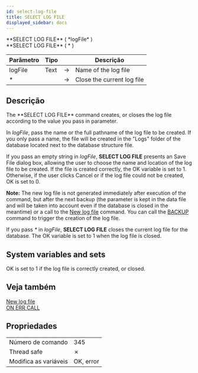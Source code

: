 ```yaml
---
id: select-log-file
title: SELECT LOG FILE
displayed_sidebar: docs
---
```


<!--REF #_command_.SELECT LOG FILE.Syntax-->**SELECT LOG FILE** ( *logFile* )<br/>**SELECT LOG FILE** ( * )<!-- END REF-->

<!--REF #_command_.SELECT LOG FILE.Params-->

| Parâmetro | Tipo |                             | Descrição                  |
| --------- | ---- | --------------------------- | -------------------------- |
| logFile   | Text | &#8594; | Name of the log file       |
| \*        |      | &#8594; | Close the current log file |

<!-- END REF-->

## Descrição

<!--REF #_command_.SELECT LOG FILE.Summary-->The **SELECT LOG FILE** command creates, or closes the log file according to the value you pass in parameter<!-- END REF-->.

In *logFile*, pass the name or the full pathname of the log file to be created. If you only pass a name, the file will be created in the "Logs" folder of the database located next to the database structure file.

If you pass an empty string in *logFile*, **SELECT LOG FILE** presents an Save File dialog box, allowing the user to choose the name and location of the log file to be created. If the file is created correctly, the OK variable is set to 1\. Otherwise, if the user clicks Cancel or if the log file could not be created, OK is set to 0.

**Note:** The new log file is not generated immediately after execution of the command, but after the next backup (the parameter is kept in the data file and will be taken into account even if the database is closed in the meantime) or a call to the [New log file](new-log-file.md) command. You can call the [BACKUP](../commands-legacy/backup.md) command to trigger the creation of the log file.

If you pass *\** in *logFile*, **SELECT LOG FILE** closes the current log file for the database. The OK variable is set to 1 when the log file is closed.

## System variables and sets

OK is set to 1 if the log file is correctly created, or closed.

## Veja também

[New log file](new-log-file.md)\
[ON ERR CALL](../commands-legacy/on-err-call.md)

## Propriedades

|                       |                             |
| --------------------- | --------------------------- |
| Número de comando     | 345                         |
| Thread safe           | &cross; |
| Modifica as variáveis | OK, error                   |

